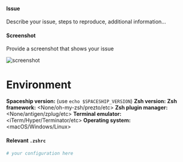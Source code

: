 <!--
BEFORE SUBMITTING NEW ISSUE, PLEASE, READ THE TROUBLESHOOTING PAGE!

https://github.com/denysdovhan/spaceship-prompt/blob/master/docs/Troubleshooting.md

If your issue is not addressed by the troubleshooting page and there are no duplicates, please, fill in the following details so that we can help you!
-->

#### Issue

Describe your issue, steps to reproduce, additional information…

#### Screenshot

Provide a screenshot that shows your issue

![screenshot](url)

# Environment

**Spaceship version:** <version> (use `echo $SPACESHIP_VERSION`)
**Zsh version:** <version>
**Zsh framework:** <None/oh-my-zsh/prezto/etc>
**Zsh plugin manager:** <None/antigen/zplug/etc>
**Terminal emulator:** <iTerm/Hyper/Terminator/etc>
**Operating system:** <macOS/Windows/Linux>

#### Relevant `.zshrc`

```zsh
# your configuration here
```

